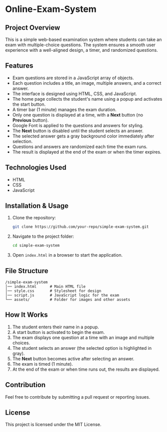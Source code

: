 # Online-Exam-System

## Project Overview
This is a simple web-based examination system where students can take an exam with multiple-choice questions. The system ensures a smooth user experience with a well-aligned design, a timer, and randomized questions.

## Features
- Exam questions are stored in a JavaScript array of objects.
- Each question includes a title, an image, multiple answers, and a correct answer.
- The interface is designed using HTML, CSS, and JavaScript.
- The home page collects the student's name using a popup and activates the start button.
- A timer bar (1 minute) manages the exam duration.
- Only one question is displayed at a time, with a **Next** button (no **Previous** button).
- Google Font is applied to the questions and answers for styling.
- The **Next** button is disabled until the student selects an answer.
- The selected answer gets a gray background color immediately after selection.
- Questions and answers are randomized each time the exam runs.
- The result is displayed at the end of the exam or when the timer expires.

## Technologies Used
- HTML
- CSS
- JavaScript

## Installation & Usage
1. Clone the repository:
   ```sh
   git clone https://github.com/your-repo/simple-exam-system.git
   ```
2. Navigate to the project folder:
   ```sh
   cd simple-exam-system
   ```
3. Open `index.html` in a browser to start the application.

## File Structure
```
/simple-exam-system
│── index.html      # Main HTML file
│── style.css       # Stylesheet for design
│── script.js       # JavaScript logic for the exam
└── assets/         # Folder for images and other assets
```

## How It Works
1. The student enters their name in a popup.
2. A start button is activated to begin the exam.
3. The exam displays one question at a time with an image and multiple choices.
4. The student selects an answer (the selected option is highlighted in gray).
5. The **Next** button becomes active after selecting an answer.
6. The exam is timed (1 minute).
7. At the end of the exam or when time runs out, the results are displayed.

## Contribution
Feel free to contribute by submitting a pull request or reporting issues.

## License
This project is licensed under the MIT License.

